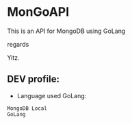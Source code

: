 # MonGoAPI


This is an API for MongoDB using GoLang


regards 

Yitz.

## DEV profile:

- Language used GoLang:

```
MongoDB Local
GoLang

```
